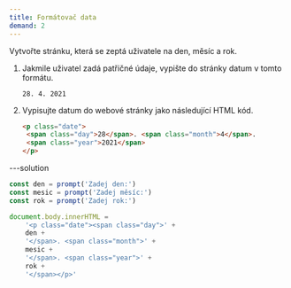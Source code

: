 ```yaml
---
title: Formátovač data
demand: 2
---
```


Vytvořte stránku, která se zeptá uživatele na den, měsíc a rok.

1. Jakmile uživatel zadá patřičné údaje, vypište do stránky datum v tomto formátu.
   ```text
   28. 4. 2021
   ```
1. Vypisujte datum do webové stránky jako následující HTML kód.
   ```html
   <p class="date">
   	<span class="day">28</span>. <span class="month">4</span>.
   	<span class="year">2021</span>
   </p>
   ```

---solution

```js
const den = prompt('Zadej den:')
const mesic = prompt('Zadej měsíc:')
const rok = prompt('Zadej rok:')

document.body.innerHTML =
	'<p class="date"><span class="day">' +
	den +
	'</span>. <span class="month">' +
	mesic +
	'</span>. <span class="year">' +
	rok +
	'</span></p>'
```
